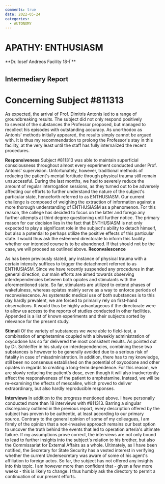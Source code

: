```yaml
---
comments: true
date: 2022-05-24
categories:
  - AUTONOMY
---
```


# APATHY: ENTHUSIASM

**Dr. Iosef Andreos
Facility 18-Ï
**
## Intermediary Report
# Concerning Subject #811313
As expected, the arrival of Prof. Dimitris Antonis led to a range of groundbreaking results. The subject did not only respond positively to several of the substances the Professor proposed, but managed to recollect his episodes with outstanding accuracy. As unorthodox as Antonis' methods initially appeared, the results simply cannot be argued with. It is thus my recommendation to prolong the Professor's stay in this facility, at the very least until the staff has fully internalized the recent procedures.

<!-- more -->
**Responsiveness**
Subject #811313 was able to maintain superficial consciousness throughout almost every experiment conducted under Prof. Antonis' supervision. Unfortunately, however, traditional methods of reducing the patient's mental fortitude through physical trauma still remain unsuccessful. During the last months, we had to severely reduce the amount of regular interrogation sessions, as they turned out to be adversely affecting our efforts to further understand the nature of the subject's particular state, henceforth referred to as ENTHUSIASM.
Our current challenge is composed of weighing the extraction of information against a more thorough understanding of ENTHUSIASM as a phenomenon. For this reason, the college has decided to focus on the latter and forego any further attempts at third degree questioning until further notice. The primary reason for our decision lies in the fact that ENTHUSIASM is not only expected to play a significant role in the subject's ability to detach himself, but also a potential to perhaps utilize the positive effects of this particular state. I would thus ask the esteemed directorate to inform this facility whether our intended course is to be abandoned. If that should not be the case, we will proceed as outlined above.
**Reconvalescence**

As has been previously stated, any instance of physical trauma with a certain intensity suffices to trigger the detachment referred to as ENTHUSIASM. Since we have recently suspended any procedures in that general direction, our main efforts are aimed towards observing interdependencies between both opiates and stimulants with the aforementioned state. So far, stimulants are utilized to extend phases of wakefulness, whereas opiates mainly serve as a way to enforce periods of reconvalescence. As systematic medical use of both substances is to this day hardly prevalent, we are forced to primarily rely on first-hand observations. It would thus be highly advantageous if the directorate were to allow us access to the reports of studies conducted in other facilities. Appended is a list of known experiments and their subjects sorted by relevance for the present study.

**Stimuli**
Of the variety of substances we were able to field-test, a combination of amphetamine coupled with a biweekly administration of oxycodone has so far delivered the most consistent results. As pointed out by Dr. Schleiffer in his study on interdependencies, combining these two substances is however to be generally avoided due to a serious risk of fatality in case of misadministration. In addition, there has to my knowledge, still been no consensus established on the potential of oxycodone and other opiates in regards to creating a long-term dependence. For this reason, we are slowly reducing the patient's dose, even though it will also inadvertently affect the responsiveness of the patient to amphetamine. Instead, we will be re-examining the effects of mescaline, which proved to deliver extraordinary, but also hardly reproducible responses.

**Interviews**
In addition to the progress mentioned above. I have personally conducted more than 18 interviews with #811313. Barring a singular discrepancy outlined in the previous report, every description offered by the subject has proven to be authentic, at least according to our primary source. Contrary to the general opinion of some of my colleagues, I am firmly of the opinion that a non-invasive approach remains our best option to uncover the truth behind the events that led to operation arteria's ultimate failure. If my assumptions prove correct, the interviews are not only bound to lead to further insights into the subject's relation to his brother, but also the Commissariat for External Affairs as a whole. Ultimately, as I have been notified, the Secretary for State Security has a vested interest in verifying whether the current Undersecretary was aware of some of his agent's affiliation to foreign actos. So far, the subject has not offered any insights into this topic. I am however more than confident that - given a few more weeks - this is likely to change. I thus humbly ask the directory to permit a continuation of our present efforts.
